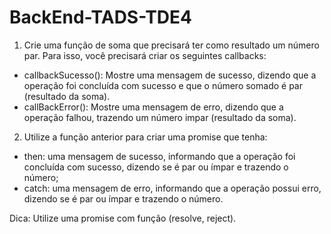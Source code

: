 # BackEnd-TADS-TDE4
1. Crie uma função de soma que precisará ter como resultado um número par. Para isso, você precisará criar os seguintes callbacks:

- callbackSucesso(): Mostre uma mensagem de sucesso, dizendo que a operação foi concluída com sucesso e que o número somado é par (resultado da soma).
- callBackError(): Mostre uma mensagem de erro, dizendo que a operação falhou, trazendo um número impar (resultado da soma).

2. Utilize a função anterior para criar uma promise que tenha:

- then: uma mensagem de sucesso, informando que a operação foi concluída com sucesso, dizendo se é par ou ímpar e trazendo o número;
- catch: uma mensagem de erro, informando que a operação possui erro, dizendo se é par ou ímpar e trazendo o número.

Dica: Utilize uma promise com função (resolve, reject).
